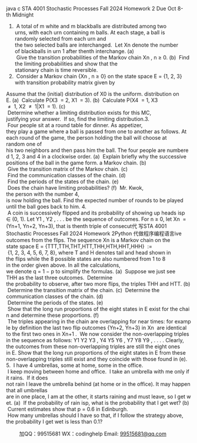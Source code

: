 java c
STA 4001
Stochastic Processes
Fall 2024
Homework 2
Due Oct 8-th Midnight
1.  A total of m white and m blackballs are distributed among two urns, with each urn containing m balls. At each stage, a ball is randomly selected from each urn and the two selected balls are interchanged.  Let Xn denote the number of blackballs in urn 1 after thenth interchange.
(a)  Give the transition probabilities of the Markov chain Xn , n ≥ 0.
(b)  Find the limiting probabilities and show that the stationary chain is time reversible.
2.  Consider a Markov chain {Xn , n ≥ 0} on the state space E = {1, 2, 3} with transition probability matrix given by

Assume that the (initial) distribution of X0 is the uniform. distribution on E. (a)  Calculate P(X3  = 2, X1  = 3).
(b)  Calculate P(X4  = 1, X3  ≠  1, X2  ≠  1|X1  = 1).
(c)  Determine whether a limiting distribution exists for this MC, justifying your answer.  If so, find the limiting distribution.3.  Four people sit at a round table for dinner. As appetizer, they play a game where a ball is passed from one to another as follows. At each round of the game, the person holding the ball will choose at random one of his two neighbors and then pass him the ball. The four people are numbered 1, 2, 3 and 4 in a clockwise order.
(a)  Explain briefly why the successive positions of the ball in the game form. a Markov chain. (b)  Give the transition matrix of the Markov chain.
(c)  Find the communication classes of the chain. (d)  Find the periods of the states of the chain.
(e)  Does the chain have limiting probabilities?
(f)  Mr. Kwok, the person with the number 4, is now holding the ball. Find the expected number of rounds to be played until the ball goes back to him.
4.  A coin is successively flipped and its probability of showing up heads isp  ∈ (0, 1). Let Y1 , Y2 , . . . be the sequence of outcomes. For n ≥ 0, let
Xn  = (Yn+1, Yn+2, Yn+3),
that is thenth triple of consecut代 写STA 4001 Stochastic Processes Fall 2024 Homework 2Python
代做程序编程语言ive outcomes from the flips. The sequence Xn is a Markov chain on the state space
E = {TTT,TTH,THT,HTT,THH,HTH,HHT,HHH}  :=  {1, 2, 3, 4, 5, 6, 7, 8},
where T and H denotes tail and head shown in the flips while the 8 possible states are also numbered from 1 to 8 in the order given above.
In all the calculations, we denote q = 1 − p to simplify the formulas.
(a)  Suppose we just see THH as the last three outcomes.  Determine the probability to observe, after two more flips, the triples THH and HTT.
(b)  Determine the transition matrix of the chain.
(c)  Determine the communication classes of the chain.
(d)  Determine the periods of the states.
(e)  Show that the long run proportions of the eight states in E exist for the chain and determine these proportions.
(f)  The triples appearing in the chain are overlapping for near times: for example by definition the last two flip outcomes {Yn+2, Yn+3} in Xn  are identical to the first two ones in Xn+1 .  We now consider the non-overlapping triples in the sequence as follows:
Y1 Y2 Y3 , Y4 Y5 Y6 , Y7 Y8 Y9 , . . . .
Clearly, the outcomes from these non-overlapping triples are still the eight ones in E.
Show that the long run proportions of the eight states in E from these non-overlapping triples still exist and they coincide with those found in (e).
5.  I have 4 umbrellas, some at home, some in the office.  I keep moving between home and office.  I take an umbrella with me only if it rains.  If it does not rain I leave the umbrella behind (at home or in the office). It may happen that all umbrellas are in one place, I am at the other, it starts raining and must leave, so I get wet.
(a)  If the probability of rain isp, what is the probability that I get wet?
(b)  Current estimates show that p = 0.6 in Edinburgh.  How many umbrellas should I have so that, if I follow the strategy above, the probability I get wet is less than 0.1?

         
加QQ：99515681  WX：codinghelp  Email: 99515681@qq.com
